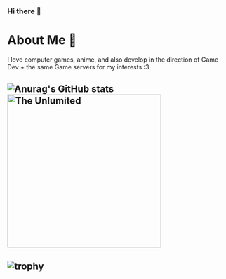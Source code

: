 ### Hi there 👋

# About Me 🦊

I love computer games, anime, and also develop in the direction of
Game Dev + the same Game servers for my interests :3

## ![Anurag's GitHub stats](https://github-readme-stats.vercel.app/api?username=RedGast4&show_icons=true&theme=tokyonight) <img src="https://steamuserimages-a.akamaihd.net/ugc/1019445525420622533/C7273473A5E359AA6BC07696547CAC1A8901947D/?imw=5000&imh=5000&ima=fit&impolicy=Letterbox&imcolor=%23000000&letterbox=false" alt="The Unlumited" width="350">
## ![trophy](https://github-profile-trophy.vercel.app/?username=RedGast4&theme=onedark&row=2)




